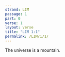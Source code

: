 ```yaml
---
strand: LIM
passage: 1
part: 0
verse: 1
layout: verse
title: "LIM 1:1"
permalink: /LIM/1/1/
---
```

The universe is a mountain.
